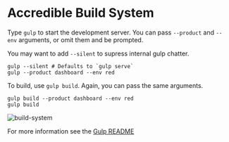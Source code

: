 # Accredible Build System

Type `gulp` to start the development server. You can pass `--product` and `--env` arguments, or omit them and be prompted.

You may want to add `--silent` to supress internal gulp chatter.

```shell
gulp --silent # Defaults to `gulp serve`
gulp --product dashboard --env red
```

To build, use `gulp build`. Again, you can pass the same arguments.

```shell
gulp build --product dashboard --env red
gulp build
```

![build-system](https://user-images.githubusercontent.com/46879/29873216-7976ba40-8d8a-11e7-8ab6-fc63882a597d.gif)

For more information see the [Gulp README](/gulp)

